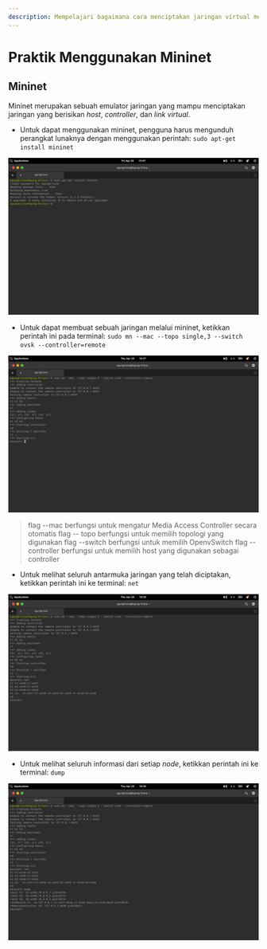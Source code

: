 ```yaml
---
description: Mempelajari bagaimana cara menciptakan jaringan virtual menggunakan mininet
---
```


# Praktik Menggunakan Mininet

## Mininet

Mininet merupakan sebuah emulator jaringan yang mampu menciptakan jaringan yang berisikan _host_, _controller_, dan _link virtual_.

* Untuk dapat menggunakan mininet, pengguna harus mengunduh perangkat lunaknya dengan menggunakan perintah: `sudo apt-get install mininet`

![Gambar 1. Mengunduh package mininet](<../.gitbook/assets/Installing Mininet 0.png>)

* Untuk dapat membuat sebuah jaringan melalui mininet, ketikkan perintah ini pada terminal: `sudo mn --mac --topo single,3 --switch ovsk --controller=remote`&#x20;

![Gambar 2. Menciptakan jaringan virtual dengan mininet](<../.gitbook/assets/mininet controller 1.png>)

> flag --mac berfungsi untuk mengatur Media Access Controller secara otomatis flag -- topo berfungsi untuk memilih topologi yang digunakan flag --switch berfungsi untuk memilih OpenvSwitch flag --controller berfungsi untuk memilih host yang digunakan sebagai controller

* Untuk melihat seluruh antarmuka jaringan yang telah diciptakan, ketikkan perintah ini ke terminal: `net`

![Gambar 3. Memperlihatkan seluruh antarmuka jaringan yang telah diciptakan](<../.gitbook/assets/mininet net 2.png>)

* Untuk melihat seluruh informasi dari setiap _node_, ketikkan perintah ini ke terminal: `dump`

![Gambar 4. Memperlihatkan seluruh informasi node yang telah diciptakan](<../.gitbook/assets/Mininet dump 3.png>)
